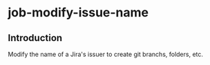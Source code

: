 # job-modify-issue-name

## Introduction

Modify the name of a Jira's issuer to create git branchs, folders, etc.
